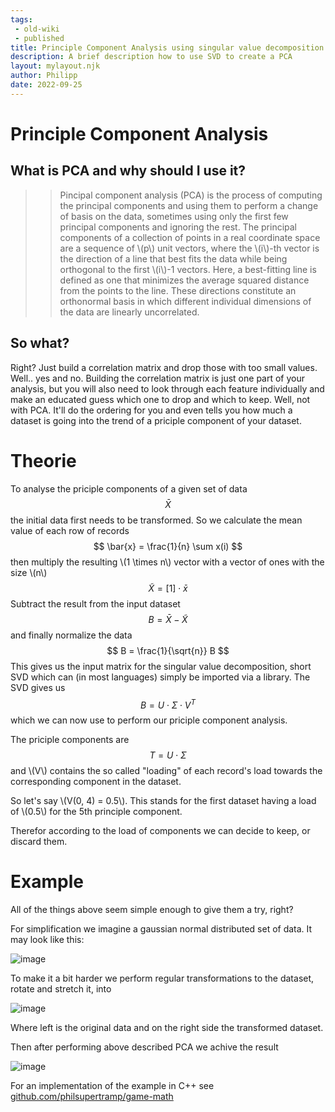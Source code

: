 ```yaml
---
tags:
 - old-wiki
 - published
title: Principle Component Analysis using singular value decomposition
description: A brief description how to use SVD to create a PCA
layout: mylayout.njk
author: Philipp
date: 2022-09-25
---
```


# Principle Component Analysis
## What is PCA and why should I use it?
> > Pincipal component analysis (PCA) is the process of computing the principal components and using them to perform a change of basis on the data, sometimes using only the first few principal components and ignoring the rest.
>The principal components of a collection of points in a real coordinate space are a sequence of \\(p\\) unit vectors, where the \\(i\\)-th vector is the direction of a line that best fits the data while being orthogonal to the first \\(i\\)-1 vectors. Here, a best-fitting line is defined as one that minimizes the average squared distance from the points to the line. These directions constitute an orthonormal basis in which different individual dimensions of the data are linearly uncorrelated.

## So what? 
Right? Just build a correlation matrix and drop those with too small values.
Well.. yes and no. Building the correlation matrix is just one part of your analysis,
but you will also need to look through each feature individually and make an educated
guess which one to drop and which to keep. Well, not with PCA. It'll do the ordering for you
and even tells you how much a dataset is going into the trend of a priciple component of your dataset.

# Theorie
To analyse the priciple components of a given set of data
$$
\bar{X}
$$
the initial data first needs to be transformed.
So we calculate the mean value of each row of records
$$
\bar{x} = \frac{1}{n} \sum x(i)
$$
then multiply the resulting \\(1 \times n\\) vector with a vector of ones with the size \\(n\\)
$$
\tilde{X} =\left[1 \right] \cdot \bar{x}
$$
Subtract the result from the input dataset
$$
B = \bar{X} - \tilde{X}
$$
and finally normalize the data
$$
B = \frac{1}{\sqrt{n}} B
$$
This gives us the input matrix for the singular value decomposition, short SVD which can (in most languages) simply be imported via a library.
The SVD gives us
$$
 B = U \cdot \Sigma \cdot V^T
$$
which we can now use to perform our priciple component analysis.

The priciple components are 
$$
T = U \cdot \Sigma
$$
and \\(V\\) contains the so called "loading" of each record's load towards the corresponding component in the dataset.

So let's say \\(V(0, 4) = 0.5\\). This stands for the first dataset having a load of \\(0.5\\) for the 5th principle component.

Therefor according to the load of components we can decide to keep, or discard them. 

# Example
All of the things above seem simple enough to give them a try, right?

For simplification we imagine a gaussian normal distributed set of data.
It may look like this:

![image](https://user-images.githubusercontent.com/9550040/135756049-d380b5c1-c7ea-46f6-9b36-99425aa98aa6.png)

To make it a bit harder we perform regular transformations to the dataset,
rotate and stretch it, into

![image](https://user-images.githubusercontent.com/9550040/135756037-93eeaf91-ec6a-4687-928a-7d40acc1ad28.png)

Where left is the original data and on the right side the transformed dataset.

Then after performing above described PCA we achive the result

![image](https://user-images.githubusercontent.com/9550040/135756032-6e726f5f-e209-4d55-9a67-2c9ff11f231c.png)

For an implementation of the example in C++ see [github.com/philsupertramp/game-math](https://github.com/philsupertramp/game-math/blob/release/tests/numerics/lin_alg/TestSVD.cpp#L27)
